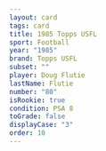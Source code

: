 ```yaml
---
layout: card
tags: card
title: 1985 Topps USFL
sport: Football
year: "1985"
brand: Topps USFL
subset: ""
player: Doug Flutie
lastName: Flutie
number: "80"
isRookie: true
condition: PSA 8
toGrade: false
displayCase: "3"
order: 10
---
```

